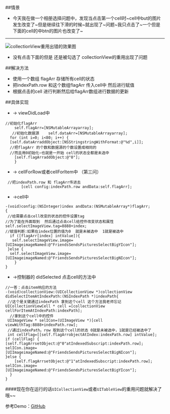 ##情景
   * 今天我在做一个相册选择问题中，发现当点击第一个cell时~cell中but的图片发生改变了~但是继续往下滑的时候~就出现了~问题~我只点击了~一个但是 下面的cell的中btn的图片也改变了~
***
  ![collectionView重用出错的效果图](http://upload-images.jianshu.io/upload_images/1418424-e2dace05ceeeb227.gif?imageMogr2/auto-orient/strip)

* 没有点击下面的但是 还是被勾选了  collectionView的重用出现了问题

##解决方法

*  使用一个数组 flagArr 存储所有cell的状态
*  把indexPath.row 和这个数组flagArr 传入cell中 然后进行赋值
* 根据点击的cell 进行判断然后给flagArr数组进行数据的更新

##具体实现
*  ->  viewDidLoad中

```
//初始化flagArr
    self.flagArr=[NSMutableArrayarray]; 
   //初始化数据源    self.dataArr=[NSMutableArrayarray];   
  for (int i=0; i<80; i++) {       
  [self.dataArraddObject:[NSStringstringWithFormat:@"%d",i]];      
  //把flagArr 的个数和数据源的个数设置成相同的      
  //而且用0初始化~也就是一开始 cell的状态全都是未选中        
    [self.flagArraddObject:@"0"];
    }
```
* -> cellForRow或者cellForItem中 （第三问）

```
 //把indexPath.row 和 flagArr传进去
       [cell config:indexPath.row andData:self.flagArr];
```

* ->cell中

```
-(void)config:(NSInteger)index andData:(NSMutableArray*)flagArr;
{   
 //给需要点击cell改变的状态的控件设置tag    
//为了能在外面取到  然后通过点击cell给控件改变状态和属性    
self.selectImageView.tag=8888+index;    
//赋值判断:如果在index位置的值为0  就是未被选中  1就是被选中  
  if ([flagArr[index] intValue]){     
   self.selectImageView.image=[UIImageimageNamed:@"FriendsSendsPicturesSelectBigYIcon"];   
 }else {        
  self.selectImageView.image=[UIImageimageNamed:@"FriendsSendsPicturesSelectBigNIcon"];
    }
}
```

* ->控制器的 didSelected 点击cell的方法中

```
//一答：点击item响应的方法
-(void)collectionView:(UICollectionView *)collectionView didSelectItemAtIndexPath:(NSIndexPath *)indexPath{   
 //这个是关键通过indexPath 拿到这个cell 这个方法我老师忘记    
UICollectionViewCell * cell =[collectionView cellForItemAtIndexPath:indexPath];  
  //拿到这个cell中的控件   
 UIImageView * selICon=(UIImageView *)[cell viewWithTag:8888+indexPath.row];   
 //通过indexPath。row 取到这个cell的状态 0就是未被选中，1就是已经被选中了   
 int cellFlag=[[self.flagArrobjectAtIndex:indexPath.row] intValue];    
if (cellFlag) {        
[self.flagArrsetObject:@"0"atIndexedSubscript:indexPath.row];        
selICon.image=[UIImageimageNamed:@"FriendsSendsPicturesSelectBigNIcon"];    
}else {   
    [self.flagArrsetObject:@"1"atIndexedSubscript:indexPath.row];        
selICon.image=[UIImageimageNamed:@"FriendsSendsPicturesSelectBigYIcon"];  
  }
}
```

####现在你在运行的话`UICollectionView`或者`UITableView`的重用问题就解决了哦~~

参考Demo：[GitHub]()


